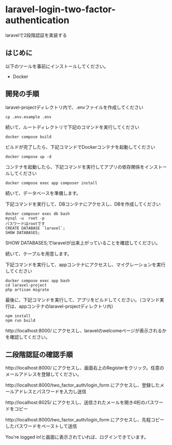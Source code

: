 # laravel-login-two-factor-authentication

laravelで2段階認証を実装する

## はじめに
以下のツールを事前にインストールしてください。

- Docker

## 開発の手順

laravel-projectディレクトリ内で、.envファイルを作成してください

```
cp .env.example .env  
```

続いて、ルートディレクトリで下記のコマンドを実行してください

```
docker compose build
```

ビルドが完了したら、下記コマンドでDockerコンテナを起動してください

```
docker compose up -d
```

コンテナを起動したら、下記コマンドを実行してアプリの依存関係をインストールしてください

```
docker compose exec app composer install
```

続いて、データベースを準備します。

下記コマンドを実行して、DBコンテナにアクセスし、DBを作成してください

```
docker composer exec db bash
mysql -u  root -p
パスワードはrootです
CREATE DATABASE `laravel`;
SHOW DATABASES;
```

SHOW DATABASES;でlaravelが出来上がっていることを確認してください。

続いて、テーブルを用意します。

下記コマンドを実行して、appコンテナにアクセスし、マイグレーションを実行してください

```
docker compose exec app bash
cd laravel-project
php artisan migrate
```

最後に、下記コマンドを実行して、アプリをビルドしてください。（コマンド実行は、appコンテナのlaravel-projectディレクトリ内）

```
npm install
npm run build
```

http://localhost:8000/ にアクセスし、laravelのwelcomeページが表示されるかを確認してください。

## 二段階認証の確認手順

http://localhost:8000/ にアクセスし、画面右上のRegisterをクリック。任意のメールアドレスを登録してください。

http://localhost:8000/two_factor_auth/login_form にアクセスし、登録したメールアドレスとパスワードを入力し送信

http://localhost:8025/ にアクセスし、送信されたメールを開き4桁のパスワードをコピー

http://localhost:8000/two_factor_auth/login_form にアクセスし、先程コピーしたパスワードをペーストして送信


You're logged in!と画面に表示されていれば、ログインできています。